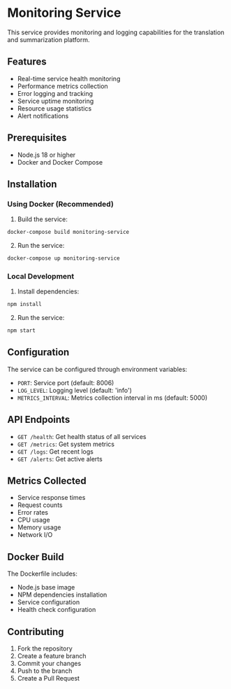 # Monitoring Service

This service provides monitoring and logging capabilities for the translation and summarization platform.

## Features

- Real-time service health monitoring
- Performance metrics collection
- Error logging and tracking
- Service uptime monitoring
- Resource usage statistics
- Alert notifications

## Prerequisites

- Node.js 18 or higher
- Docker and Docker Compose

## Installation

### Using Docker (Recommended)

1. Build the service:
```bash
docker-compose build monitoring-service
```

2. Run the service:
```bash
docker-compose up monitoring-service
```

### Local Development

1. Install dependencies:
```bash
npm install
```

2. Run the service:
```bash
npm start
```

## Configuration

The service can be configured through environment variables:

- `PORT`: Service port (default: 8006)
- `LOG_LEVEL`: Logging level (default: 'info')
- `METRICS_INTERVAL`: Metrics collection interval in ms (default: 5000)

## API Endpoints

- `GET /health`: Get health status of all services
- `GET /metrics`: Get system metrics
- `GET /logs`: Get recent logs
- `GET /alerts`: Get active alerts

## Metrics Collected

- Service response times
- Request counts
- Error rates
- CPU usage
- Memory usage
- Network I/O

## Docker Build

The Dockerfile includes:
- Node.js base image
- NPM dependencies installation
- Service configuration
- Health check configuration

## Contributing

1. Fork the repository
2. Create a feature branch
3. Commit your changes
4. Push to the branch
5. Create a Pull Request
